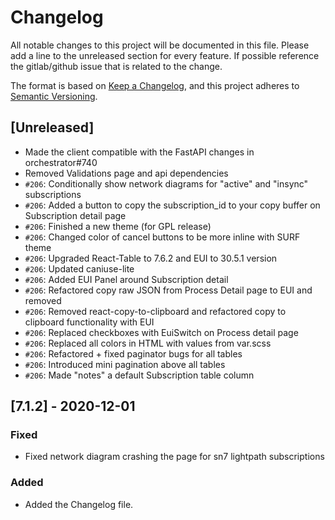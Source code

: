 # Changelog

All notable changes to this project will be documented in this file.
Please add a line to the unreleased section for every feature. If possible
reference the gitlab/github issue that is related to the change.

The format is based on [Keep a Changelog](https://keepachangelog.com/en/1.0.0/),
and this project adheres to [Semantic Versioning](https://semver.org/spec/v2.0.0.html).

## [Unreleased]

-   Made the client compatible with the FastAPI changes in orchestrator#740
-   Removed Validations page and api dependencies
-   `#206`: Conditionally show network diagrams for "active" and "insync" subscriptions
-   `#206`: Added a button to copy the subscription_id to your copy buffer on Subscription detail page
-   `#206`: Finished a new theme (for GPL release)
-   `#206`: Changed color of cancel buttons to be more inline with SURF theme
-   `#206`: Upgraded React-Table to 7.6.2 and EUI to 30.5.1 version
-   `#206`: Updated caniuse-lite
-   `#206`: Added EUI Panel around Subscription detail
-   `#206`: Refactored copy raw JSON from Process Detail page to EUI and removed
-   `#206`: Removed react-copy-to-clipboard and refactored copy to clipboard functionality with EUI
-   `#206`: Replaced checkboxes with EuiSwitch on Process detail page
-   `#206`: Replaced all colors in HTML with values from var.scss
-   `#206`: Refactored + fixed paginator bugs for all tables
-   `#206`: Introduced mini pagination above all tables
-   `#206`: Made "notes" a default Subscription table column

## [7.1.2] - 2020-12-01

### Fixed

-   Fixed network diagram crashing the page for sn7 lightpath subscriptions

### Added

-   Added the Changelog file.
